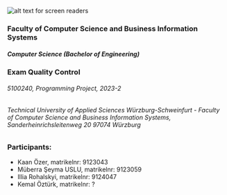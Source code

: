 ![alt text for screen readers](data_folder/img_data_folder/logo.jpg "Text to show on mouseover")

### Faculty of Computer Science and Business Information Systems

##### Computer Science (Bachelor of Engineering)

### Exam Quality Control

###### 5100240, Programming Project, 2023-2

###### Technical University of Applied Sciences Würzburg-Schweinfurt - Faculty of Computer Science and Business Information Systems, Sanderheinrichsleitenweg 20 97074 Würzburg

### Participants:

- Kaan Özer, matrikelnr: 9123043
- Müberra Şeyma USLU, matrikelnr: 9123059
- Illia Rohalskyi, matrikelnr: 9124047
- Kemal Öztürk, matrikelnr: ?
